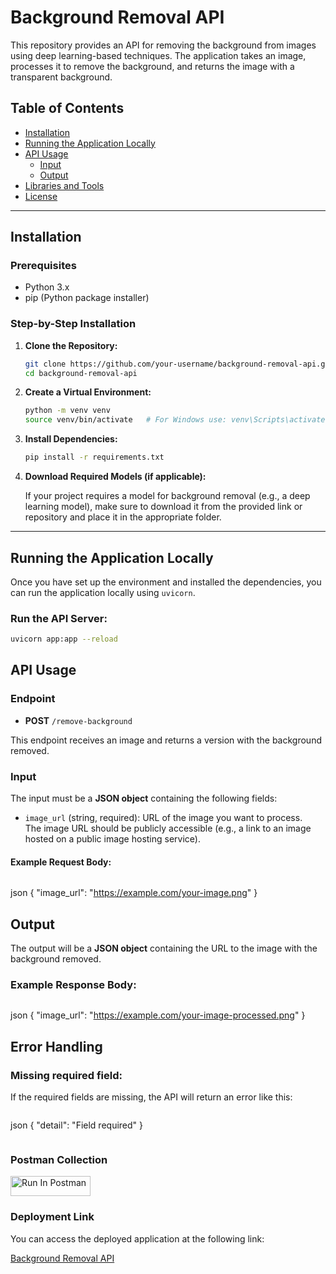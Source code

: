 # Background Removal API

This repository provides an API for removing the background from images using deep learning-based techniques. The application takes an image, processes it to remove the background, and returns the image with a transparent background.

## Table of Contents

- [Installation](#installation)
- [Running the Application Locally](#running-the-application-locally)
- [API Usage](#api-usage)
  - [Input](#input)
  - [Output](#output)
- [Libraries and Tools](#libraries-and-tools)
- [License](#license)

---

## Installation

### Prerequisites

- Python 3.x
- pip (Python package installer)

### Step-by-Step Installation

1. **Clone the Repository:**

    ```bash
    git clone https://github.com/your-username/background-removal-api.git
    cd background-removal-api
    ```

2. **Create a Virtual Environment:**

    ```bash
    python -m venv venv
    source venv/bin/activate   # For Windows use: venv\Scripts\activate
    ```

3. **Install Dependencies:**

    ```bash
    pip install -r requirements.txt
    ```

4. **Download Required Models (if applicable):**

    If your project requires a model for background removal (e.g., a deep learning model), make sure to download it from the provided link or repository and place it in the appropriate folder.

---

## Running the Application Locally

Once you have set up the environment and installed the dependencies, you can run the application locally using `uvicorn`.

### Run the API Server:

```bash
uvicorn app:app --reload

```

## API Usage

### Endpoint

- **POST** `/remove-background`

This endpoint receives an image and returns a version with the background removed.

### Input

The input must be a **JSON object** containing the following fields:

- `image_url` (string, required): URL of the image you want to process.  
  The image URL should be publicly accessible (e.g., a link to an image hosted on a public image hosting service).
  
#### Example Request Body:

```
```
json
{
  "image_url": "https://example.com/your-image.png"
}
## Output

The output will be a **JSON object** containing the URL to the image with the background removed.

### Example Response Body:

```
```
json
{
  "image_url": "https://example.com/your-image-processed.png"
}
## Error Handling

### Missing required field:
If the required fields are missing, the API will return an error like this:

```
```
json
{
  "detail": "Field required"
}

```
```
### Postman Collection

[<img src="https://run.pstmn.io/button.svg" alt="Run In Postman" style="width: 128px; height: 32px;">](https://app.getpostman.com/run-collection/33785306-d16069c2-06a8-42eb-b135-6f8274c184de?action=collection%2Ffork&source=rip_markdown&collection-url=entityId%3D33785306-d16069c2-06a8-42eb-b135-6f8274c184de%26entityType%3Dcollection%26workspaceId%3D45dfb44a-9237-41be-9edd-bdba79abe8cd)

### Deployment Link

You can access the deployed application at the following link:

[Background Removal API](https://os--backgroundremovalapi.streamlit.app/)




 
